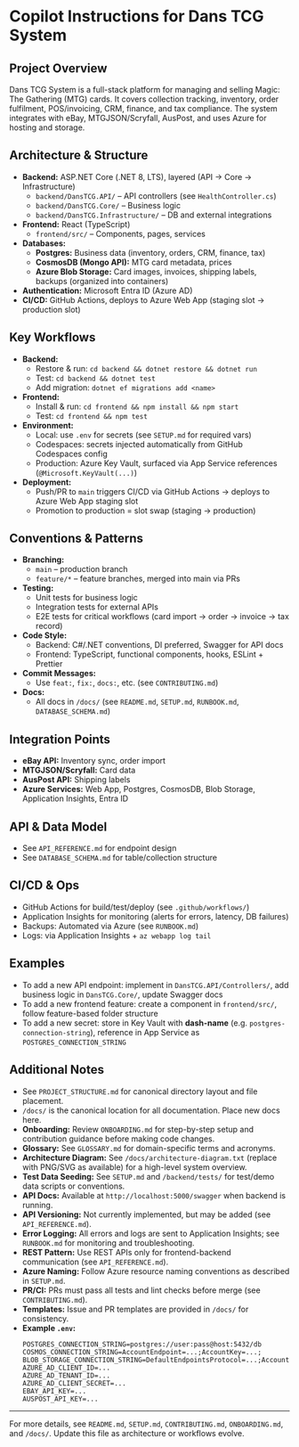 # Copilot Instructions for Dans TCG System

## Project Overview
Dans TCG System is a full-stack platform for managing and selling Magic: The Gathering (MTG) cards. It covers collection tracking, inventory, order fulfilment, POS/invoicing, CRM, finance, and tax compliance. The system integrates with eBay, MTGJSON/Scryfall, AusPost, and uses Azure for hosting and storage.

## Architecture & Structure
- **Backend:** ASP.NET Core (.NET 8, LTS), layered (API → Core → Infrastructure)  
  - `backend/DansTCG.API/` – API controllers (see `HealthController.cs`)  
  - `backend/DansTCG.Core/` – Business logic  
  - `backend/DansTCG.Infrastructure/` – DB and external integrations  
- **Frontend:** React (TypeScript)  
  - `frontend/src/` – Components, pages, services  
- **Databases:**  
  - **Postgres:** Business data (inventory, orders, CRM, finance, tax)  
  - **CosmosDB (Mongo API):** MTG card metadata, prices  
  - **Azure Blob Storage:** Card images, invoices, shipping labels, backups (organized into containers)  
- **Authentication:** Microsoft Entra ID (Azure AD)  
- **CI/CD:** GitHub Actions, deploys to Azure Web App (staging slot → production slot)

## Key Workflows
- **Backend:**  
  - Restore & run: `cd backend && dotnet restore && dotnet run`  
  - Test: `cd backend && dotnet test`  
  - Add migration: `dotnet ef migrations add <name>`  
- **Frontend:**  
  - Install & run: `cd frontend && npm install && npm start`  
  - Test: `cd frontend && npm test`  
- **Environment:**  
  - Local: use `.env` for secrets (see `SETUP.md` for required vars)  
  - Codespaces: secrets injected automatically from GitHub Codespaces config  
  - Production: Azure Key Vault, surfaced via App Service references (`@Microsoft.KeyVault(...)`)  
- **Deployment:**  
  - Push/PR to `main` triggers CI/CD via GitHub Actions → deploys to Azure Web App staging slot  
  - Promotion to production = slot swap (staging → production)  

## Conventions & Patterns
- **Branching:**  
  - `main` – production branch  
  - `feature/*` – feature branches, merged into main via PRs  
- **Testing:**  
  - Unit tests for business logic  
  - Integration tests for external APIs  
  - E2E tests for critical workflows (card import → order → invoice → tax record)  
- **Code Style:**  
  - Backend: C#/.NET conventions, DI preferred, Swagger for API docs  
  - Frontend: TypeScript, functional components, hooks, ESLint + Prettier  
- **Commit Messages:**  
  - Use `feat:`, `fix:`, `docs:`, etc. (see `CONTRIBUTING.md`)  
- **Docs:**  
  - All docs in `/docs/` (see `README.md`, `SETUP.md`, `RUNBOOK.md`, `DATABASE_SCHEMA.md`)  

## Integration Points
- **eBay API:** Inventory sync, order import  
- **MTGJSON/Scryfall:** Card data  
- **AusPost API:** Shipping labels  
- **Azure Services:** Web App, Postgres, CosmosDB, Blob Storage, Application Insights, Entra ID  

## API & Data Model
- See `API_REFERENCE.md` for endpoint design  
- See `DATABASE_SCHEMA.md` for table/collection structure  

## CI/CD & Ops
- GitHub Actions for build/test/deploy (see `.github/workflows/`)  
- Application Insights for monitoring (alerts for errors, latency, DB failures)  
- Backups: Automated via Azure (see `RUNBOOK.md`)  
- Logs: via Application Insights + `az webapp log tail`  

## Examples
- To add a new API endpoint: implement in `DansTCG.API/Controllers/`, add business logic in `DansTCG.Core/`, update Swagger docs  
- To add a new frontend feature: create a component in `frontend/src/`, follow feature-based folder structure  
- To add a new secret: store in Key Vault with **dash-name** (e.g. `postgres-connection-string`), reference in App Service as `POSTGRES_CONNECTION_STRING`  

## Additional Notes

- See `PROJECT_STRUCTURE.md` for canonical directory layout and file placement.
- `/docs/` is the canonical location for all documentation. Place new docs here.
- **Onboarding:** Review `ONBOARDING.md` for step-by-step setup and contribution guidance before making code changes.
- **Glossary:** See `GLOSSARY.md` for domain-specific terms and acronyms.
- **Architecture Diagram:** See `/docs/architecture-diagram.txt` (replace with PNG/SVG as available) for a high-level system overview.
- **Test Data Seeding:** See `SETUP.md` and `/backend/tests/` for test/demo data scripts or conventions.
- **API Docs:** Available at `http://localhost:5000/swagger` when backend is running.
- **API Versioning:** Not currently implemented, but may be added (see `API_REFERENCE.md`).
- **Error Logging:** All errors and logs are sent to Application Insights; see `RUNBOOK.md` for monitoring and troubleshooting.
- **REST Pattern:** Use REST APIs only for frontend-backend communication (see `API_REFERENCE.md`).
- **Azure Naming:** Follow Azure resource naming conventions as described in `SETUP.md`.
- **PR/CI:** PRs must pass all tests and lint checks before merge (see `CONTRIBUTING.md`).
- **Templates:** Issue and PR templates are provided in `/docs/` for consistency.
- **Example `.env`:**
  ```
  POSTGRES_CONNECTION_STRING=postgres://user:pass@host:5432/db
  COSMOS_CONNECTION_STRING=AccountEndpoint=...;AccountKey=...;
  BLOB_STORAGE_CONNECTION_STRING=DefaultEndpointsProtocol=...;AccountName=...;AccountKey=...;
  AZURE_AD_CLIENT_ID=...
  AZURE_AD_TENANT_ID=...
  AZURE_AD_CLIENT_SECRET=...
  EBAY_API_KEY=...
  AUSPOST_API_KEY=...
  ```

---

For more details, see `README.md`, `SETUP.md`, `CONTRIBUTING.md`, `ONBOARDING.md`, and `/docs/`. Update this file as architecture or workflows evolve.
